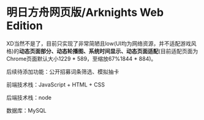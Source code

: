 # 明日方舟网页版/Arknights Web Edition

XD当然不是了，目前只实现了非常简陋且low(UI均为网络资源，并不适配游戏风格)的**动态页面部分、动态轮播图、系统时间显示、动态页面适配**(目前适配页面为Chrome页面默认大小1229 * 589，至缩放67%1844 * 884)。

后续待添加功能：公开招募词条筛选、模拟抽卡

前端技术栈：JavaScript + HTML + CSS

后端技术栈：node

数据库：MySQL

